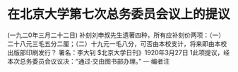 # 在北京大学第七次总务委员会议上的提议
(一九二0年三月二十二日)
补刻刘申叔先生遗著四种，所有应补刻价两项：（一）二十八元三毛五分二厘；（二）十九元一毛八分，可否由本校支计，将来即由本校出版部印刷发行？
署名：李大钊
$北京大学日刊》1920年3月27日
1此项提议，经本次总务委员会议议决：“通过·交由图书部办理。”
一·编者注
